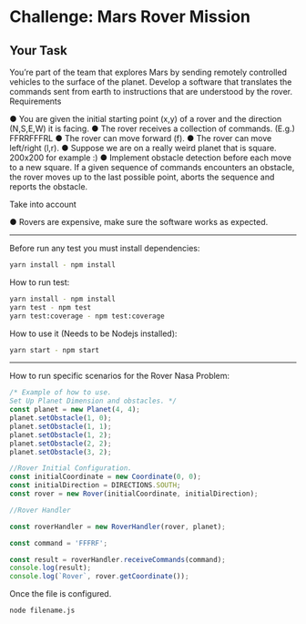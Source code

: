 
#  Challenge: Mars Rover Mission

## Your Task
You’re part of the team that explores Mars by sending remotely controlled vehicles to the surface
of the planet. Develop a software that translates the commands sent from earth to instructions
that are understood by the rover.
Requirements

● You are given the initial starting point (x,y) of a rover and the direction (N,S,E,W)
it is facing.
● The rover receives a collection of commands. (E.g.) FFRRFFFRL
● The rover can move forward (f).
● The rover can move left/right (l,r).
● Suppose we are on a really weird planet that is square. 200x200 for example :)
● Implement obstacle detection before each move to a new square. If a given
sequence of commands encounters an obstacle, the rover moves up to the last
possible point, aborts the sequence and reports the obstacle.

Take into account

● Rovers are expensive, make sure the software works as expected.

---------------------------------------------------------------------------------------------------

Before run any test you must install dependencies:
```bash
yarn install - npm install 
```

How to run test: 
```bash
yarn install - npm install 
yarn test - npm test
yarn test:coverage - npm test:coverage
```

How to use it (Needs to be Nodejs installed):
```bash
yarn start - npm start 
```
----------------------------------------------------------------------------------------------------

How to run specific scenarios for the Rover Nasa Problem:
```javascript
/* Example of how to use.
Set Up Planet Dimension and obstacles. */
const planet = new Planet(4, 4);
planet.setObstacle(1, 0);
planet.setObstacle(1, 1);
planet.setObstacle(1, 2);
planet.setObstacle(2, 2);
planet.setObstacle(3, 2);

//Rover Initial Configuration.
const initialCoordinate = new Coordinate(0, 0);
const initialDirection = DIRECTIONS.SOUTH;
const rover = new Rover(initialCoordinate, initialDirection);

//Rover Handler 

const roverHandler = new RoverHandler(rover, planet);

const command = 'FFFRF';

const result = roverHandler.receiveCommands(command);
console.log(result);
console.log(`Rover`, rover.getCoordinate());
```
Once the file is configured. 
```bash
node filename.js
```